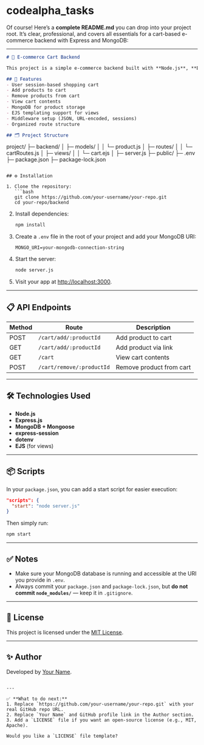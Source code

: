 # codealpha_tasks

Of course! Here’s a **complete README.md** you can drop into your project root. It’s clear, professional, and covers all essentials for a cart-based e-commerce backend with Express and MongoDB:

---

```markdown
# 🛒 E-commerce Cart Backend

This project is a simple e-commerce backend built with **Node.js**, **Express**, **MongoDB**, and **Mongoose**, featuring user sessions, a shopping cart system, and basic product/cart operations.

## 🚀 Features
- User session-based shopping cart
- Add products to cart
- Remove products from cart
- View cart contents
- MongoDB for product storage
- EJS templating support for views
- Middleware setup (JSON, URL-encoded, sessions)
- Organized route structure

## 🗂️ Project Structure
```

project/
├─ backend/
│  ├─ models/
│  │  └─ product.js
│  ├─ routes/
│  │  └─ cartRoutes.js
│  ├─ views/
│  │  └─ cart.ejs
│  ├─ server.js
├─ public/
├─ .env
├─ package.json
├─ package-lock.json

````

## ⚙️ Installation

1. Clone the repository:
   ```bash
   git clone https://github.com/your-username/your-repo.git
   cd your-repo/backend
````

2. Install dependencies:

   ```bash
   npm install
   ```

3. Create a `.env` file in the root of your project and add your MongoDB URI:

   ```
   MONGO_URI=your-mongodb-connection-string
   ```

4. Start the server:

   ```bash
   node server.js
   ```

5. Visit your app at [http://localhost:3000](http://localhost:3000).

---

## 📋 API Endpoints

| Method | Route                     | Description              |
| ------ | ------------------------- | ------------------------ |
| POST   | `/cart/add/:productId`    | Add product to cart      |
| GET    | `/cart/add/:productId`    | Add product via link     |
| GET    | `/cart`                   | View cart contents       |
| POST   | `/cart/remove/:productId` | Remove product from cart |

---

## 🛠️ Technologies Used

* **Node.js**
* **Express.js**
* **MongoDB + Mongoose**
* **express-session**
* **dotenv**
* **EJS** (for views)

---

## 📦 Scripts

In your `package.json`, you can add a start script for easier execution:

```json
"scripts": {
  "start": "node server.js"
}
```

Then simply run:

```bash
npm start
```

---

## ✅ Notes

* Make sure your MongoDB database is running and accessible at the URI you provide in `.env`.
* Always commit your `package.json` and `package-lock.json`, but **do not commit `node_modules/`** — keep it in `.gitignore`.

---

## 📄 License

This project is licensed under the [MIT License](LICENSE).

---

## ✨ Author

Developed by [Your Name](https://github.com/your-username).

```

---

✅ **What to do next:**  
1. Replace `https://github.com/your-username/your-repo.git` with your real GitHub repo URL.  
2. Replace `Your Name` and GitHub profile link in the Author section.  
3. Add a `LICENSE` file if you want an open-source license (e.g., MIT, Apache).

Would you like a `LICENSE` file template?
```
